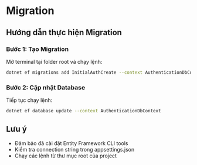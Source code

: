 # Migration

## Hướng dẫn thực hiện Migration

### Bước 1: Tạo Migration
Mở terminal tại folder root và chạy lệnh:

```bash
dotnet ef migrations add InitialAuthCreate --context AuthenticationDbContext --output-dir Migrations/Authentication
```

### Bước 2: Cập nhật Database
Tiếp tục chạy lệnh:

```bash
dotnet ef database update --context AuthenticationDbContext
```

## Lưu ý
- Đảm bảo đã cài đặt Entity Framework CLI tools
- Kiểm tra connection string trong appsettings.json
- Chạy các lệnh từ thư mục root của project
